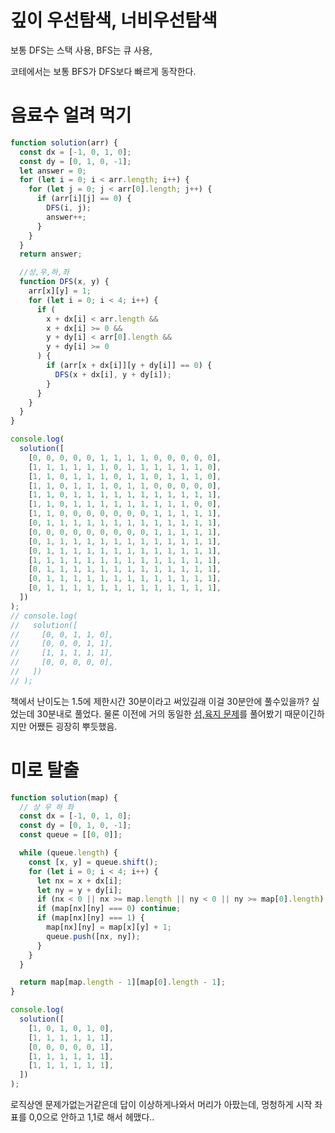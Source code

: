 # 깊이 우선탐색, 너비우선탐색

보통 DFS는 스택 사용, BFS는 큐 사용,

코테에서는 보통 BFS가 DFS보다 빠르게 동작한다.

# 음료수 얼려 먹기

```javascript
function solution(arr) {
  const dx = [-1, 0, 1, 0];
  const dy = [0, 1, 0, -1];
  let answer = 0;
  for (let i = 0; i < arr.length; i++) {
    for (let j = 0; j < arr[0].length; j++) {
      if (arr[i][j] == 0) {
        DFS(i, j);
        answer++;
      }
    }
  }
  return answer;

  //상,우,하,좌
  function DFS(x, y) {
    arr[x][y] = 1;
    for (let i = 0; i < 4; i++) {
      if (
        x + dx[i] < arr.length &&
        x + dx[i] >= 0 &&
        y + dy[i] < arr[0].length &&
        y + dy[i] >= 0
      ) {
        if (arr[x + dx[i]][y + dy[i]] == 0) {
          DFS(x + dx[i], y + dy[i]);
        }
      }
    }
  }
}

console.log(
  solution([
    [0, 0, 0, 0, 0, 1, 1, 1, 1, 0, 0, 0, 0, 0],
    [1, 1, 1, 1, 1, 1, 0, 1, 1, 1, 1, 1, 1, 0],
    [1, 1, 0, 1, 1, 1, 0, 1, 1, 0, 1, 1, 1, 0],
    [1, 1, 0, 1, 1, 1, 0, 1, 1, 0, 0, 0, 0, 0],
    [1, 1, 0, 1, 1, 1, 1, 1, 1, 1, 1, 1, 1, 1],
    [1, 1, 0, 1, 1, 1, 1, 1, 1, 1, 1, 1, 0, 0],
    [1, 1, 0, 0, 0, 0, 0, 0, 0, 1, 1, 1, 1, 1],
    [0, 1, 1, 1, 1, 1, 1, 1, 1, 1, 1, 1, 1, 1],
    [0, 0, 0, 0, 0, 0, 0, 0, 0, 1, 1, 1, 1, 1],
    [0, 1, 1, 1, 1, 1, 1, 1, 1, 1, 1, 1, 1, 1],
    [0, 1, 1, 1, 1, 1, 1, 1, 1, 1, 1, 1, 1, 1],
    [1, 1, 1, 1, 1, 1, 1, 1, 1, 1, 1, 1, 1, 1],
    [0, 1, 1, 1, 1, 1, 1, 1, 1, 1, 1, 1, 1, 1],
    [0, 1, 1, 1, 1, 1, 1, 1, 1, 1, 1, 1, 1, 1],
    [0, 1, 1, 1, 1, 1, 1, 1, 1, 1, 1, 1, 1, 1],
  ])
);
// console.log(
//   solution([
//     [0, 0, 1, 1, 0],
//     [0, 0, 0, 1, 1],
//     [1, 1, 1, 1, 1],
//     [0, 0, 0, 0, 0],
//   ])
// );
```

책에서 난이도는 1.5에 제한시간 30분이라고 써있길래 이걸 30분안에 풀수있을까? 싶었는데 30분내로 풀었다. 물론 이전에 거의 동일한 [섬,육지 문제](<https://github.com/MoonEunki/algorithm/blob/main/%EA%B0%95%EC%9D%98/%EA%B7%B8%EB%9E%98%ED%94%84%EC%99%80%20%ED%83%90%EC%83%89(DFS%2C%20BFS)/7.%20%EC%84%AC%EB%82%98%EB%9D%BC%20%EC%95%84%EC%9D%BC%EB%9E%9C%EB%93%9C(DFS).md>)를 풀어봤기 때문이긴하지만 어쨌든 굉장히 뿌듯했음.

# 미로 탈출

```javascript
function solution(map) {
  // 상 우 하 좌
  const dx = [-1, 0, 1, 0];
  const dy = [0, 1, 0, -1];
  const queue = [[0, 0]];

  while (queue.length) {
    const [x, y] = queue.shift();
    for (let i = 0; i < 4; i++) {
      let nx = x + dx[i];
      let ny = y + dy[i];
      if (nx < 0 || nx >= map.length || ny < 0 || ny >= map[0].length) continue;
      if (map[nx][ny] === 0) continue;
      if (map[nx][ny] === 1) {
        map[nx][ny] = map[x][y] + 1;
        queue.push([nx, ny]);
      }
    }
  }

  return map[map.length - 1][map[0].length - 1];
}

console.log(
  solution([
    [1, 0, 1, 0, 1, 0],
    [1, 1, 1, 1, 1, 1],
    [0, 0, 0, 0, 0, 1],
    [1, 1, 1, 1, 1, 1],
    [1, 1, 1, 1, 1, 1],
  ])
);
```

로직상엔 문제가없는거같은데 답이 이상하게나와서 머리가 아팠는데, 멍청하게 시작 좌표를 0,0으로 안하고 1,1로 해서 헤맸다..
